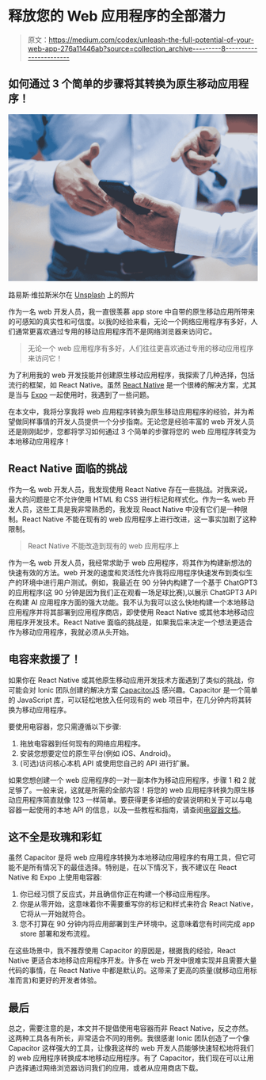 # 释放您的 Web 应用程序的全部潜力

> 原文：<https://medium.com/codex/unleash-the-full-potential-of-your-web-app-276a11446ab?source=collection_archive---------8----------------------->

## 如何通过 3 个简单的步骤将其转换为原生移动应用程序！

![](img/63960e1b541cd10bc6b488d00a618b69.png)

路易斯·维拉斯米尔在 [Unsplash](https://unsplash.com?utm_source=medium&utm_medium=referral) 上的照片

作为一名 web 开发人员，我一直很羡慕 app store 中自带的原生移动应用所带来的可感知的真实性和可信度。以我的经验来看，无论一个网络应用程序有多好，人们通常更喜欢通过专用的移动应用程序而不是网络浏览器来访问它。

> 无论一个 web 应用程序有多好，人们往往更喜欢通过专用的移动应用程序来访问它！

为了利用我的 web 开发技能并创建原生移动应用程序，我探索了几种选择，包括流行的框架，如 React Native。虽然 [React Native](https://reactnative.dev/) 是一个很棒的解决方案，尤其是当与 [Expo](https://expo.dev/) 一起使用时，我遇到了一些问题。

在本文中，我将分享我将 web 应用程序转换为原生移动应用程序的经验，并为希望做同样事情的开发人员提供一个分步指南。无论您是经验丰富的 web 开发人员还是刚刚起步，您都将学习如何通过 3 个简单的步骤将您的 web 应用程序转变为本地移动应用程序！

## React Native 面临的挑战

作为一名 web 开发人员，我发现使用 React Native 存在一些挑战。对我来说，最大的问题是它不允许使用 HTML 和 CSS 进行标记和样式化。作为一名 web 开发人员，这些工具是我非常熟悉的，我发现 React Native 中没有它们是一种限制。React Native 不能在现有的 web 应用程序上进行改进，这一事实加剧了这种限制。

> React Native 不能改造到现有的 web 应用程序上

作为一名 web 开发人员，我经常求助于 web 应用程序，将其作为构建新想法的快速有效的方法。web 开发的速度和灵活性允许我将应用程序快速发布到类似生产的环境中进行用户测试。例如，我最近在 90 分钟内构建了一个基于 ChatGPT3 的应用程序(这 90 分钟是因为我们正在观看一场足球比赛),以展示 ChatGPT3 API 在构建 AI 应用程序方面的强大功能。我不认为我可以这么快地构建一个本地移动应用程序并将其部署到应用程序商店，即使使用 React Native 或其他本地移动应用程序开发技术。React Native 面临的挑战是，如果我后来决定一个想法更适合作为移动应用程序，我就必须从头开始。

## 电容来救援了！

如果你在 React Native 或其他原生移动应用开发技术方面遇到了类似的挑战，你可能会对 Ionic 团队创建的解决方案 [CapacitorJS](https://capacitorjs.com/) 感兴趣。Capacitor 是一个简单的 JavaScript 库，可以轻松地放入任何现有的 web 项目中，在几分钟内将其转换为移动应用程序。

要使用电容器，您只需遵循以下步骤:

1.  拖放电容器到任何现有的网络应用程序。
2.  安装您想要定位的原生平台(例如 iOS、Android)。
3.  (可选)访问核心本机 API 或使用您自己的 API 进行扩展。

如果您想创建一个 web 应用程序的一对一副本作为移动应用程序，步骤 1 和 2 就足够了。一般来说，这就是所需的全部内容！将您的 web 应用程序转换为原生移动应用程序简直就像 123 一样简单。要获得更多详细的安装说明和关于可以与电容器一起使用的本地 API 的信息，以及一些教程和指南，请查阅[电容器文档](https://capacitorjs.com/docs/)。

## 这不全是玫瑰和彩虹

虽然 Capacitor 是将 web 应用程序转换为本地移动应用程序的有用工具，但它可能不是所有情况下的最佳选择。特别是，在以下情况下，我不建议在 React Native 和 Expo 上使用电容器:

1.  你已经习惯了反应式，并且确信你正在构建一个移动应用程序。
2.  你是从零开始，这意味着你不需要重写你的标记和样式来符合 React Native，它将从一开始就符合。
3.  您不打算在 90 分钟内将应用部署到生产环境中。这意味着您有时间完成 app store 部署和发布流程。

在这些场景中，我不推荐使用 Capacitor 的原因是，根据我的经验，React Native 更适合本地移动应用程序开发。许多在 web 开发中很难实现并且需要大量代码的事情，在 React Native 中都是默认的。这带来了更高的质量(就移动应用标准而言)和更好的开发者体验。

## 最后

总之，需要注意的是，本文并不提倡使用电容器而非 React Native，反之亦然。这两种工具各有所长，非常适合不同的用例。我很感谢 Ionic 团队创造了一个像 Capacitor 这样强大的工具，让像我这样的 web 开发人员能够快速轻松地将我们的 web 应用程序转换成本地移动应用程序。有了 Capacitor，我们现在可以让用户选择通过网络浏览器访问我们的应用，或者从应用商店下载。